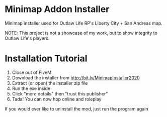 # Minimap Addon Installer
 Minimap installer used for Outlaw Life RP's Liberty City + San Andreas map. 

 NOTE: This project is not a showcase of my work, but to show integrity to Outlaw Life's players.

# Installation Tutorial
 1. Close out of FiveM
 2. Download the installer from http://bit.ly/MinimapInstaller2020
 3. Extract (or open) the installer zip file
 4. Run the exe inside
 5. Click "more details" then "trust this publisher"
 6. Tada! You can now hop online and roleplay

  If you would ever like to uninstall the mod, just run the program again
